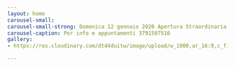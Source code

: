 ```yaml
---
layout: home
carousel-small: 
carousel-small-strong: Domenica 12 gennaio 2020 Apertura Straordinaria
carousel-caption: Per info e appuntamenti 3791507510
gallery:
- https://res.cloudinary.com/dtd4duitw/image/upload/w_1000,ar_16:9,c_fill,g_auto,e_sharpen/v1567253002/viterbo/70215721_1441918852613190_8315255086775271424_o.jpg

---
```

